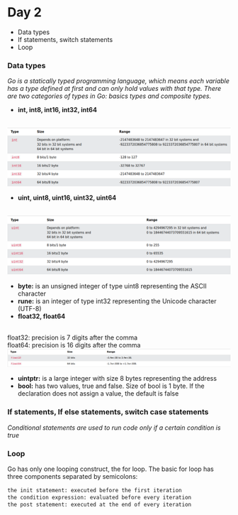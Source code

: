 # Day 2

- Data types
- If statements, switch statements
- Loop

### Data types
*Go is a statically typed programming language, which means each variable has a type defined at first and can only hold values with that type. There are two categories of types in Go: basics types and composite types.*

- **int, int8, int16, int32, int64**
<br>
<img title="a title" alt="Alt text" src="images/integer.png">

- **uint, uint8, uint16, uint32, uint64**
<br>
<img title="a title" alt="Alt text" src="images/uinteger.png">

- **byte:** is an unsigned integer of type uint8 representing the ASCII character
- **rune:** is an integer of type int32 representing the Unicode character (UTF-8)
- **float32, float64**
<br>
float32: precision is 7 digits after the comma
<br>
float64: precision is 16 digits after the comma
<img title="a title" alt="Alt text" src="images/float.png">

- **uintptr:** is a large integer with size 8 bytes representing the address
- **bool:** has two values, true and false. Size of bool is 1 byte. If the declaration does not assign a value, the default is false

### If statements, If else statements, switch case statements
*Conditional statements are used to run code only if a certain condition is true*

### Loop
Go has only one looping construct, the for loop. The basic for loop has three components separated by semicolons:

    the init statement: executed before the first iteration
    the condition expression: evaluated before every iteration
    the post statement: executed at the end of every iteration


